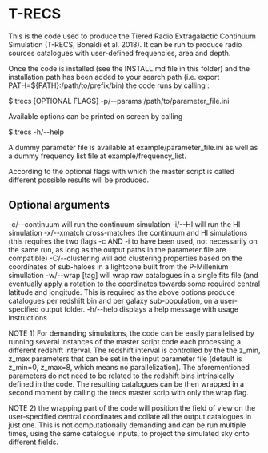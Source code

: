 # T-RECS

This is the code used to produce the Tiered Radio Extragalactic Continuum Simulation
(T-RECS, Bonaldi et al. 2018). 
It can be run to produce radio sources catalogues with user-defined frequencies, area and depth. 

Once the code is installed (see the INSTALL.md file in this folder) and the installation
path has been added to your search path (i.e. export PATH=${PATH}:/path/to/prefix/bin)
the code runs by calling :

$ trecs [OPTIONAL FLAGS] -p/--params /path/to/parameter_file.ini

Available options can be printed on screen by calling

$ trecs -h/--help

A dummy parameter file is available at example/parameter_file.ini as well as a dummy
frequency list file at example/frequency_list.

According to the optional flags with which the master script is called different possible
results will be produced.

## Optional arguments

-c/--continuum	will run the continuum simulation
-i/--HI        	will run the HI simulation
-x/--xmatch    	cross-matches the continuum and HI simulations
	       	(this requires the two flags -c AND -i to have been used,
	       	 not necessarily on the same run, as long as the output
		 paths in the parameter file are compatible)
-C/--clustering	will add clustering properties based on the coordinates of
		sub-haloes in a lightcone built from the P-Millenium simullation
-w/--wrap [tag] will wrap raw catalogues in a single fits file (and eventually
	        apply a rotation to the coordinates towards some required
		central latitude and longitude. This is required as the above
		options produce catalogues per redshift bin and per galaxy sub-population,
		on a user-specified output folder.
-h/--help	displays a help message with usage instructions

NOTE 1) For demanding simulations, the code can be easily parallelised by running
several instances of the master script code each processing a different redshift interval.
The redshift interval is controlled by the the z_min, z_max parameters that can be set in the
input parameter file (default is z_min=0, z_max=8, which means no parallelization).
The aforementioned parameters do not need to be related to the redshift bins intrinsically
defined in the code.
The resulting catalogues can be then wrapped in a second moment by calling the trecs master scrip
with only the wrap flag.

NOTE 2) the wrapping part of the code will position the field of view on the user-specified
central coordinates and collate all the output catalogues in just one. 
This is not computationally demanding and can be run multiple times, using the same catalogue inputs,
to project the simulated sky onto different fields. 


